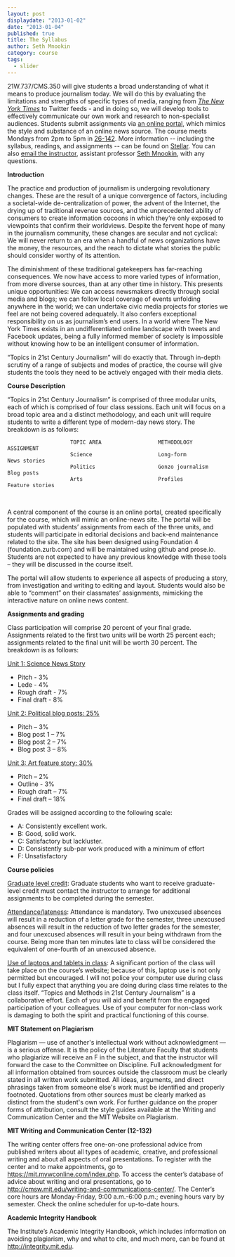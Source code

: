 ```yaml
---
layout: post
displaydate: "2013-01-02"
date: "2013-01-04"
published: true
title: The Syllabus
author: Seth Mnookin
category: course
tags: 
  - slider
---
```


21W.737/CMS.350 will give students a broad understanding of what it means to produce journalism today. We will do this by evaluating the limitations and strengths of specific types of media, ranging from <a href="http://nytimes.com" target="_blank">_The New York Times_</a> to Twitter feeds - and in doing so, we will develop tools to effectively communicate our own work and research to non-specialist audiences. Students submit assignments via <a href="http://21w737.com">an online portal</a>, which mimics the style and substance of an online news source. The course meets Mondays from 2pm to 5pm in <a href="http://whereis.mit.edu/?go=26" target="_blank">26-142</a>. More information -- including the syllabus, readings, and assignments -- can be found on <a href="https://stellar.mit.edu/S/course/21W/fa13/21W.737/" target="_blank">Stellar</a>. You can also <a href="mailto:smnookin@mit.edu" target="_blank">email the instructor</a>, assistant professor <a href="http://sethmnookin.com" target="_blank">Seth Mnookin</a>, with any questions.</p>


**Introduction**

The practice and production of journalism is undergoing revolutionary changes. These are the result of a unique convergence of factors, including a societal-wide de-centralization of power, the advent of the Internet, the drying up of traditional revenue sources, and the unprecedented ability of consumers to create information cocoons in which they’re only exposed to viewpoints that confirm their worldviews. Despite the fervent hope of many in the journalism community, these changes are secular and not cyclical: We will never return to an era when a handful of news organizations have the money, the resources, and the reach to dictate what stories the public should consider worthy of its attention.

The diminishment of these traditional gatekeepers has far-reaching consequences. We now have access to more varied types of information, from more diverse sources, than at any other time in history. This presents unique opportunities: We can access newsmakers directly through social media and blogs; we can follow local coverage of events unfolding anywhere in the world; we can undertake civic media projects for stories we feel are not being covered adequately. It also confers exceptional responsibility on us as journalism’s end users. In a world where The New York Times exists in an undifferentiated online landscape with tweets and Facebook updates, being a fully informed member of society is impossible without knowing how to be an intelligent consumer of information.
  
“Topics in 21st Century Journalism” will do exactly that. Through in-depth scrutiny of a range of subjects and modes of practice, the course will give students the tools they need to be actively engaged with their media diets. 

**Course Description**

“Topics in 21st Century Journalism” is comprised of three modular units, each of which is comprised of four class sessions. Each unit will focus on a broad topic area and a distinct methodology, and each unit will require students to write a different type of modern-day news story. The breakdown is as follows:

						TOPIC AREA					METHODOLOGY					ASSIGNMENT
						Science 					Long-form					News stories
						Politics					Gonzo journalism			Blog posts
						Arts 						Profiles					Feature stories	
                        
<br>


A central component of the course is an online portal, created specifically for the course, which will mimic an online-news site. The portal will be populated with students’ assignments from each of the three units, and students will participate in editorial decisions and back-end maintenance related to the site. The site has been designed using Foundation 4 (foundation.zurb.com) and will be maintained using github and prose.io. Students are not expected to have any previous knowledge with these tools – they will be discussed in the course itself. 

The portal will allow students to experience all aspects of producing a story, from investigation and writing to editing and layout. Students would also be able to “comment” on their classmates’ assignments, mimicking the interactive nature on online news content.


**Assignments and grading**

Class participation will comprise 20 percent of your final grade. Assignments related to the first two units will be worth 25 percent each; assignments related to the final unit will be worth 30 percent. The breakdown is as follows:

<u>Unit 1: Science News Story</u>

- Pitch - 3%
- Lede - 4%
- Rough draft - 7%
- Final draft - 8%

<u>Unit 2: Political blog posts: 25%</u>

- Pitch – 3%
- Blog post 1 – 7%
- Blog post 2 – 7%
- Blog post 3 – 8%	

<u>Unit 3: Art feature story: 30%</u>

- Pitch – 2%
- Outline - 3%
- Rough draft – 7%
- Final draft – 18%

Grades will be assigned according to the following scale:

- A: Consistently excellent work. 
- B: Good, solid work.
- C: Satisfactory but lackluster.
- D: Consistently sub-par work produced with a minimum of effort
- F: Unsatisfactory


**Course policies**

<u>Graduate level credit</u>:
Graduate students who want to receive graduate-level credit must contact the instructor to arrange for additional assignments to be completed during the semester.

<u>Attendance/lateness</u>:
Attendance is mandatory. Two unexcused absences will result in a reduction of a letter grade for the semester, three unexcused absences will result in the reduction of two letter grades for the semester, and four unexcused absences will result in your being withdrawn from the course. Being more than ten minutes late to class will be considered the equivalent of one-fourth of an unexcused absence.

<u>Use of laptops and tablets in class</u>:
A significant portion of the class will take place on the course’s website; because of this, laptop use is not only permitted but encouraged. I will not police your computer use during class but I fully expect that anything you are doing during class time relates to the class itself. “Topics and Methods in 21st Century Journalism” is a collaborative effort. Each of you will aid and benefit from the engaged participation of your colleagues. Use of your computer for non-class work is damaging to both the spirit and practical functioning of this course.


**MIT Statement on Plagiarism**

Plagiarism — use of another's intellectual work without acknowledgment — is a serious offense. It is the policy of the Literature Faculty that students who plagiarize will receive an F in the subject, and that the instructor will forward the case to the Committee on Discipline. Full acknowledgment for all information obtained from sources outside the classroom must be clearly stated in all written work submitted. All ideas, arguments, and direct phrasings taken from someone else's work must be identified and properly footnoted. Quotations from other sources must be clearly marked as distinct from the student's own work. For further guidance on the proper forms of attribution, consult the style guides available at the Writing and Communication Center and the MIT Website on Plagiarism.

**MIT Writing and Communication Center (12-132)**

The writing center offers free one-on-one professional advice from published writers about all types of academic, creative, and professional writing and about all aspects of oral presentations. To register with the center and to make appointments, go to https://mit.mywconline.com/index.php. To access the center’s database of advice about writing and oral presentations, go to http://cmsw.mit.edu/writing-and-communications-center/. The Center’s core hours are Monday-Friday, 9:00 a.m.-6:00 p.m.; evening hours vary by semester. Check the online scheduler for up-to-date hours.

**Academic Integrity Handbook**

The Institute’s Academic Integrity Handbook, which includes information on avoiding plagiarism, why and what to cite, and much more, can be found at http://integrity.mit.edu.